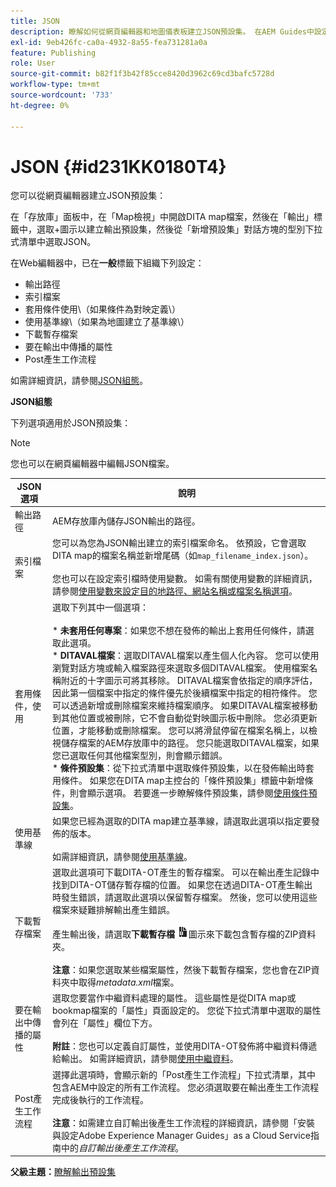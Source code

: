 ```yaml
---
title: JSON
description: 瞭解如何從網頁編輯器和地圖儀表板建立JSON預設集。 在AEM Guides中設定JSON輸出預設集。
exl-id: 9eb426fc-ca0a-4932-8a55-fea731281a0a
feature: Publishing
role: User
source-git-commit: b82f1f3b42f85cce8420d3962c69cd3bafc5728d
workflow-type: tm+mt
source-wordcount: '733'
ht-degree: 0%

---
```


# JSON {#id231KK0180T4}

您可以從網頁編輯器建立JSON預設集：

在「存放庫」面板中，在「Map檢視」中開啟DITA map檔案，然後在「輸出」標籤中，選取+圖示以建立輸出預設集，然後從「新增預設集」對話方塊的型別下拉式清單中選取JSON。

在Web編輯器中，已在&#x200B;**一般**&#x200B;標籤下組織下列設定：

- 輸出路徑
- 索引檔案
- 套用條件使用\（如果條件為對映定義\）
- 使用基準線\（如果為地圖建立了基準線\）
- 下載暫存檔案
- 要在輸出中傳播的屬性
- Post產生工作流程

如需詳細資訊，請參閱[JSON組態](#id231KJA00REJ)。


**JSON組態**

下列選項適用於JSON預設集：

>[!NOTE]
>
> 您也可以在網頁編輯器中編輯JSON檔案。

| JSON選項 | 說明 |
| --- | --- |
| 輸出路徑 | AEM存放庫內儲存JSON輸出的路徑。 |
| 索引檔案 | 您可以為您為JSON輸出建立的索引檔案命名。 依預設，它會選取DITA map的檔案名稱並新增尾碼（如`map_filename_index.json`）。<br><br>您也可以在設定索引檔時使用變數。 如需有關使用變數的詳細資訊，請參閱[使用變數來設定目的地路徑、網站名稱或檔案名稱選項](generate-output-use-variables.md#id18BUG70K05Z)。 |
| 套用條件，使用 | 選取下列其中一個選項： <br><br>* **未套用任何專案**：如果您不想在發佈的輸出上套用任何條件，請選取此選項。<br>* **DITAVAL檔案**：選取DITAVAL檔案以產生個人化內容。 您可以使用瀏覽對話方塊或輸入檔案路徑來選取多個DITAVAL檔案。 使用檔案名稱附近的十字圖示可將其移除。 DITAVAL檔案會依指定的順序評估，因此第一個檔案中指定的條件優先於後續檔案中指定的相符條件。 您可以透過新增或刪除檔案來維持檔案順序。 如果DITAVAL檔案被移動到其他位置或被刪除，它不會自動從對映圖示板中刪除。 您必須更新位置，才能移動或刪除檔案。 您可以將滑鼠停留在檔案名稱上，以檢視儲存檔案的AEM存放庫中的路徑。 您只能選取DITAVAL檔案，如果您已選取任何其他檔案型別，則會顯示錯誤。<br>* **條件預設集**：從下拉式清單中選取條件預設集，以在發佈輸出時套用條件。 如果您在DITA map主控台的「條件預設集」標籤中新增條件，則會顯示選項。 若要進一步瞭解條件預設集，請參閱[使用條件預設集](generate-output-use-condition-presets.md#id1825FL004PN)。 |
| 使用基準線 | 如果您已經為選取的DITA map建立基準線，請選取此選項以指定要發佈的版本。<br><br>如需詳細資訊，請參閱[使用基準線](generate-output-use-baseline-for-publishing.md#id1825FI0J0PF)。 |
| 下載暫存檔案 | 選取此選項可下載DITA-OT產生的暫存檔案。 可以在輸出產生記錄中找到DITA-OT儲存暫存檔的位置。 如果您在透過DITA-OT產生輸出時發生錯誤，請選取此選項以保留暫存檔案。 然後，您可以使用這些檔案來疑難排解輸出產生錯誤。<br> <br>產生輸出後，請選取&#x200B;**下載暫存檔** ![下載暫存檔圖示](images/download-temp-files-icon.png)圖示來下載包含暫存檔的ZIP資料夾。<br><br> **注意**：如果您選取某些檔案屬性，然後下載暫存檔案，您也會在ZIP資料夾中取得&#x200B;*metadata.xml*&#x200B;檔案。 |
| 要在輸出中傳播的屬性 | 選取您要當作中繼資料處理的屬性。 這些屬性是從DITA map或bookmap檔案的「屬性」頁面設定的。 您從下拉式清單中選取的屬性會列在「屬性」欄位下方。<br><br>**附註**：您也可以定義自訂屬性，並使用DITA-OT發佈將中繼資料傳遞給輸出。 如需詳細資訊，請參閱[使用中繼資料](metadata-dita.md#id21BJ00QD0XA)。 |
| Post產生工作流程 | 選擇此選項時，會顯示新的「Post產生工作流程」下拉式清單，其中包含AEM中設定的所有工作流程。 您必須選取要在輸出產生工作流程完成後執行的工作流程。<br><br>**注意**：如需建立自訂輸出後產生工作流程的詳細資訊，請參閱「安裝與設定Adobe Experience Manager Guides」as a Cloud Service指南中的&#x200B;_自訂輸出後產生工作流程_。 |

**父級主題：**[&#x200B;瞭解輸出預設集](generate-output-understand-presets.md)
